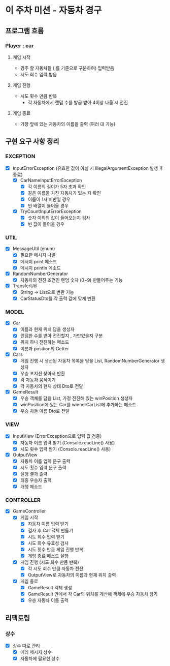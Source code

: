 # 이 주차 미션 - 자동차 경구

## 프로그램 흐름

### Player : car

1. 게임 시작
    - 경주 할 자동차들 (,를 기준으로 구분하여) 입력받음
    - 시도 회수 입력 받음

2. 게임 진행
    - 시도 횟수 만큼 반복
      - 각 자동차에서 랜덤 수를 발급 받아 4이상 나올 시 전진

3. 게임 종료
    - 가장 앞에 있는 자동차의 이름을 출력 (여러 대 가능)

## 구현 요구 사항 정리

### EXCEPTION
- [x] InputErrorException (유효한 값이 아닐 시 IllegalArgumentException 발생 후 종료)
    - [x] CarNameInputErrorException
      - [x] 각 이름의 길이가 5자 초과 확인
      - [x] 같은 이름을 가진 자동차가 있는 지 확인
      - [x] 이름이 1자 미만일 경우
      - [x] 빈 배열이 들어올 경우
    
    - [x] TryCountInputErrorException
      - [x] 숫자 이외의 값이 들어오는지 검사
      - [x] 빈 값이 들어올 경우

### UTIL
- [x] MessageUtil (enum)
  - [x] 필요한 메시지 나열
  - [x] 메시지 print 메소드
  - [x] 메시지 println 메소드

- [x] RandomNumberGenerator
  - [x] 자동차의 전진 조건인 랜덤 숫자 (0~9) 만들어주는 기능

- [x] TransferUtil
  - [x] String -> List<String>으로 변환 기능
  - [x] CarStatusDto를 각 출력 값에 맞게 변환

### MODEL
- [x] Car
  - [x] 이름과 현재 위치 담을 생성자
  - [x] 랜덤한 수를 받아 전진할지 , 가만있을지 구분
  - [x] 위치 하나 전진하는 메소드
  - [x] 이름과 position의 Getter

- [x] Cars
  - [x] 게임 진행 시 생선된 자동차 목록을 담을 List<Car>, RandomNumberGenerator 생성자
  - [x] 우승 포지션 찾아서 반환
  - [x] 각 자동차 움직이기
  - [x] 각 자동차의 현재 상태 Dto로 전달

- [x] GameResult
  - [x] 우승 객체를 담을 List<Car>, 가정 전진해 있는 winPosition 생성자
  - [x] winPosition에 있는 Car를 winnerCarList에 추가하는 메소드
  - [x] 우승 차들 이름 Dto로 전달

### VIEW
- [x] InputView (ErrorException으로 입력 값 검증)
  - [x] 자동차 이름 입력 받기 (Console.readLine() 사용)
  - [x] 시도 횟수 입력 받기 (Console.readLine() 사용)

- [x] OutputView
  - [x] 자동차 이름 입력 문구 출력
  - [x] 시도 횟수 입력 문구 출력
  - [x] 실행 결과 출력
  - [x] 최종 우승자 출력
  - [x] 개행 메소드

### CONTROLLER
- [x] GameController
  - [x] 게임 시작
    - [x] 자동차 이름 입력 받기
    - [x] 검사 후 Car 객체 만들기
    - [x] 시도 회수 입력 받기
    - [x] 시도 회수 유효성 검사
    - [x] 시도 횟수 만큼 게임 진행 반복
    - [x] 게임 종료 메소드 실행

  - [x] 게임 진행 (시도 회수 만큼 반복) 
    - [x] 각 시도 회수 만큼 자동차 전진
    - [x] OutputView로 자동차의 이름과 현재 위치 출력

  - [x] 게임 종료
    - [x] GameResult 객체 생성
    - [x] GameResult 안에서 각 Car의 위치를 계산해 객체에 우승 자동차 담기
    - [x] 우승 자동차 이름 출력

## 리팩토링

### 상수
- [x] 상수 따로 관리
  - [x] 에러 메시지 상수
  - [x] 자동차에 필요한 상수
